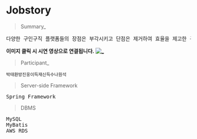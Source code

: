 # Jobstory

> Summary_
<pre>
다양한 구인구직 플랫폼들의 장점은 부각시키고 단점은 제거하여 효율을 제고한 구인구직 사이트
</pre>

**이미지 클릭 시 시연 영상으로 연결됩니다.**
[![_](https://user-images.githubusercontent.com/43169472/50580182-eca6a580-0e8e-11e9-8f71-529abe5099d8.PNG)](https://www.youtube.com/watch?v=1LxRe6rdy_c&t=20s)

> Participant_
<pre>
<code>박태환</code><code>방진웅</code><code>이득재</code><code>신득수</code><code>나원석</code>
</pre>

> Server-side Framework
<pre>
Spring Framework
</pre>

> DBMS
<pre>
MySQL
MyBatis 
AWS RDS
</pre>  
  





